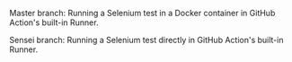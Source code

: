Master branch: Running a Selenium test in a Docker container in GitHub Action's built-in Runner.

Sensei branch: Running a Selenium test directly in GitHub Action's built-in Runner.
